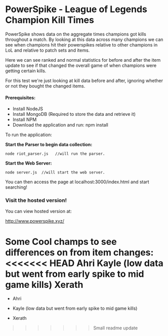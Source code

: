 # PowerSpike - League of Legends Champion Kill Times

PowerSpike shows data on the aggregate times champions got kills throughout a match.
By looking at this data across many champions we can see when champions hit their powerspikes relative
to other champions in LoL and relative to patch sets and items.

Here we can see ranked and normal statistics for before and after the item update to see if that changed the overall game
of when champions were getting certain kills.

For this test we're just looking at kill data before and after, ignoring whether or not they bought the changed items.

#### Prerequisites:

* Install NodeJS
* Install MongoDB (Required to store the data and retrieve it)
* Install NPM
* Download the application and run: npm install

To run the application:

**Start the Parser to begin data collection:**

    node riot_parser.js   //will run the parser.

**Start the Web Server:**

    node server.js  //will start the web server.


You can then access the page at localhost:3000/index.html and start searching!

### Visit the hosted version!
You can view hosted version at:

http://www.powerspike.xyz/

Some Cool champs to see differences on from item changes:
<<<<<<< HEAD
Ahri
Kayle (low data but went from early spike to mid game kills)
Xerath
=======

* Ahri

* Kayle (low data but went from early spike to mid game kills)

* Xerath
>>>>>>> Small readme update
